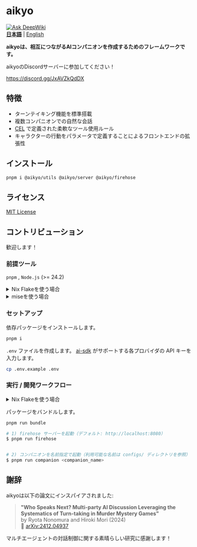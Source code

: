 # aikyo

[![Ask DeepWiki](https://deepwiki.com/badge.svg)](https://deepwiki.com/marukun712/aikyo)  
[**日本語**](./README-ja.md) | [English](./README.md)

**aikyoは、相互につながるAIコンパニオンを作成するためのフレームワークです。**

aikyoのDiscordサーバーに参加してください！

<https://discord.gg/JxAVZkQdDX>

## 特徴

- ターンテイキング機能を標準搭載
- 複数コンパニオンでの自然な会話
- [CEL](https://cel.dev) で定義された柔軟なツール使用ルール
- キャラクターの行動をパラメータで定義することによるフロントエンドの拡張性

## インストール

```bash
pnpm i @aikyo/utils @aikyo/server @aikyo/firehose
```

## ライセンス

[MIT License](./LICENSE)

## コントリビューション

歓迎します！

### 前提ツール

`pnpm` , `Node.js` (>= 24.2)

<details><summary>Nix Flakeを使う場合</summary>

`devShell`に入ります。

```bash
nix develop
```

</details>

<details><summary>miseを使う場合</summary>

```bash
mise install
```

</details>

### セットアップ

依存パッケージをインストールします。

```bash
pnpm i
```

`.env` ファイルを作成します。
[ai-sdk](https://ai-sdk.dev/docs/foundations/providers-and-models) がサポートする各プロバイダの API キーを入力します。

```bash
cp .env.example .env
```

### 実行 / 開発ワークフロー

<details><summary>Nix Flakeを使う場合</summary>

パッケージをバンドルします。

```bash
nix run .#bundle
```

firehoseとcompanionを起動します。

```bash
# Usage: nix run .#dev -- <COMPANION> [<COMPANION> ...]
# Example: nix run .#dev -- kyoko aya
$ nix run .#dev
```

</details>

パッケージをバンドルします。

```bash
pnpm run bundle
```

```bash
# 1) firehose サーバーを起動（デフォルト: http://localhost:8080）
$ pnpm run firehose


# 2) コンパニオンを名前指定で起動（利用可能な名前は configs/ ディレクトリを参照）
$ pnpm run companion <companion_name>
```

## 謝辞

aikyoは以下の論文にインスパイアされました:

> **"Who Speaks Next? Multi-party AI Discussion Leveraging the Systematics of Turn-taking in Murder Mystery Games"**  
by Ryota Nonomura and Hiroki Mori (2024)  
📄 [arXiv:2412.04937](https://arxiv.org/abs/2412.04937)

マルチエージェントの対話制御に関する素晴らしい研究に感謝します！
